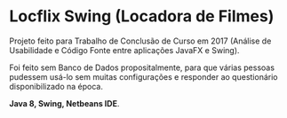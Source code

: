 # Locflix Swing (Locadora de Filmes)

Projeto feito para Trabalho de Conclusão de Curso em 2017 (Análise de Usabilidade e Código Fonte entre aplicações JavaFX e Swing).

Foi feito sem Banco de Dados propositalmente, para que várias pessoas pudessem usá-lo sem muitas configurações e responder ao questionário disponibilizado na época.

**Java 8, Swing, Netbeans IDE**.